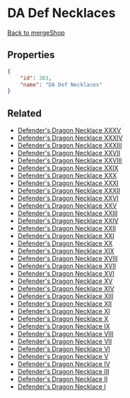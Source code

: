 # DA Def Necklaces

<no description available>

[Back to mergeShop](../merge-shops.md)

## Properties

```json
{
    "id": 383,
    "name": "DA Def Necklaces"
}
```

## Related

- [Defender's Dragon Necklace XXXV](../items/18456-defender-s-dragon-necklace-xxxv.md)
- [Defender's Dragon Necklace XXXIV](../items/18450-defender-s-dragon-necklace-xxxiv.md)
- [Defender's Dragon Necklace XXXIII](../items/18444-defender-s-dragon-necklace-xxxiii.md)
- [Defender's Dragon Necklace XXVII](../items/12009-defender-s-dragon-necklace-xxvii.md)
- [Defender's Dragon Necklace XXVIII](../items/12050-defender-s-dragon-necklace-xxviii.md)
- [Defender's Dragon Necklace XXIX](../items/12051-defender-s-dragon-necklace-xxix.md)
- [Defender's Dragon Necklace XXX](../items/12052-defender-s-dragon-necklace-xxx.md)
- [Defender's Dragon Necklace XXXI](../items/12053-defender-s-dragon-necklace-xxxi.md)
- [Defender's Dragon Necklace XXXII](../items/12054-defender-s-dragon-necklace-xxxii.md)
- [Defender's Dragon Necklace XXVI](../items/12007-defender-s-dragon-necklace-xxvi.md)
- [Defender's Dragon Necklace XXV](../items/7143-defender-s-dragon-necklace-xxv.md)
- [Defender's Dragon Necklace XXIII](../items/6470-defender-s-dragon-necklace-xxiii.md)
- [Defender's Dragon Necklace XXIV](../items/7141-defender-s-dragon-necklace-xxiv.md)
- [Defender's Dragon Necklace XXII](../items/6469-defender-s-dragon-necklace-xxii.md)
- [Defender's Dragon Necklace XXI](../items/6064-defender-s-dragon-necklace-xxi.md)
- [Defender's Dragon Necklace XX](../items/5551-defender-s-dragon-necklace-xx.md)
- [Defender's Dragon Necklace XIX](../items/5549-defender-s-dragon-necklace-xix.md)
- [Defender's Dragon Necklace XVIII](../items/4834-defender-s-dragon-necklace-xviii.md)
- [Defender's Dragon Necklace XVII](../items/4833-defender-s-dragon-necklace-xvii.md)
- [Defender's Dragon Necklace XVI](../items/4830-defender-s-dragon-necklace-xvi.md)
- [Defender's Dragon Necklace XV](../items/2731-defender-s-dragon-necklace-xv.md)
- [Defender's Dragon Necklace XIV](../items/2728-defender-s-dragon-necklace-xiv.md)
- [Defender's Dragon Necklace XIII](../items/2047-defender-s-dragon-necklace-xiii.md)
- [Defender's Dragon Necklace XII](../items/2046-defender-s-dragon-necklace-xii.md)
- [Defender's Dragon Necklace XI](../items/1584-defender-s-dragon-necklace-xi.md)
- [Defender's Dragon Necklace X](../items/1580-defender-s-dragon-necklace-x.md)
- [Defender's Dragon Necklace IX](../items/1365-defender-s-dragon-necklace-ix.md)
- [Defender's Dragon Necklace VIII](../items/904-defender-s-dragon-necklace-viii.md)
- [Defender's Dragon Necklace VII](../items/760-defender-s-dragon-necklace-vii.md)
- [Defender's Dragon Necklace VI](../items/697-defender-s-dragon-necklace-vi.md)
- [Defender's Dragon Necklace V](../items/645-defender-s-dragon-necklace-v.md)
- [Defender's Dragon Necklace IV](../items/564-defender-s-dragon-necklace-iv.md)
- [Defender's Dragon Necklace III](../items/563-defender-s-dragon-necklace-iii.md)
- [Defender's Dragon Necklace II](../items/541-defender-s-dragon-necklace-ii.md)
- [Defender's Dragon Necklace I](../items/509-defender-s-dragon-necklace-i.md)

